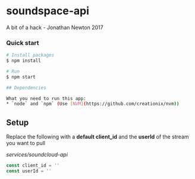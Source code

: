 # soundspace-api
A bit of a hack - Jonathan Newton 2017

### Quick start

```bash
# Install packages
$ npm install

# Run
$ npm start

## Dependencies

What you need to run this app:
* `node` and `npm` (Use [NVM](https://github.com/creationix/nvm))
```
## Setup
Replace the following with a **default client_id** and the **userId** of the stream you want to pull

*services/soundcloud-api*
```javascript
const client_id = ''
const userId = ''
```

